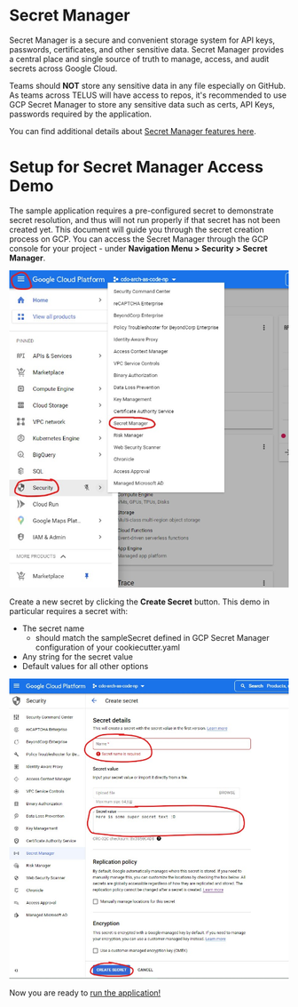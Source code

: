 # **Secret Manager**
Secret Manager is a secure and convenient storage system for API keys, passwords, certificates, and other sensitive data. Secret Manager provides a central place and single source of truth to manage, access, and audit secrets across Google Cloud.

Teams should **NOT** store any sensitive data in any file especially on GitHub. As teams across TELUS will have access to repos, it's recommended to use GCP Secret Manager to store any sensitive data such as certs, API Keys, passwords required by the application.

You can find additional details about [Secret Manager features here](https://cloud.google.com/secret-manager).

# **Setup for Secret Manager Access Demo**

The sample application requires a pre-configured secret to demonstrate secret resolution, and thus will not run properly if that secret has not been created yet.
This document will guide you through the secret creation process on GCP. You can access the Secret Manager through the GCP console for your project - under **Navigation Menu > Security > Secret Manager**.

![alt text](secret-nav.jpg)

Create a new secret by clicking the **Create Secret** button. This demo in particular requires a secret with:
- The secret name 
  - should match the sampleSecret defined in GCP Secret Manager configuration of your cookiecutter.yaml
- Any string for the secret value
- Default values for all other options

![alt text](secret-create.jpg)

Now you are ready to [run the application!](../README.md#try-the-sample-application)
